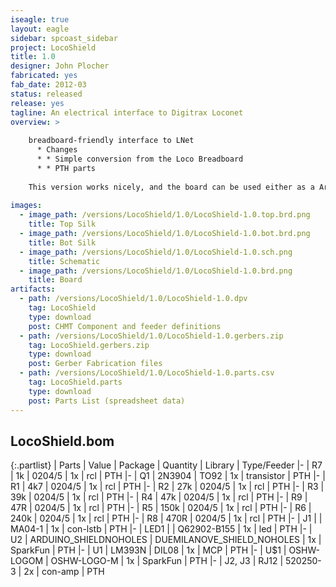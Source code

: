 ```yaml
---
iseagle: true
layout: eagle
sidebar: spcoast_sidebar
project: LocoShield
title: 1.0
designer: John Plocher
fabricated: yes
fab_date: 2012-03
status: released
release: yes
tagline: An electrical interface to Digitrax Loconet
overview: >
    
    breadboard-friendly interface to LNet
      * Changes 
      * * Simple conversion from the Loco Breadboard
      * * PTH parts
    
    This version works nicely, and the board can be used either as a Arduino Shield or as a stand-alone breadboard connected device.
    
images:
  - image_path: /versions/LocoShield/1.0/LocoShield-1.0.top.brd.png
    title: Top Silk
  - image_path: /versions/LocoShield/1.0/LocoShield-1.0.bot.brd.png
    title: Bot Silk
  - image_path: /versions/LocoShield/1.0/LocoShield-1.0.sch.png
    title: Schematic
  - image_path: /versions/LocoShield/1.0/LocoShield-1.0.brd.png
    title: Board
artifacts:
  - path: /versions/LocoShield/1.0/LocoShield-1.0.dpv
    tag: LocoShield
    type: download
    post: CHMT Component and feeder definitions
  - path: /versions/LocoShield/1.0/LocoShield-1.0.gerbers.zip
    tag: LocoShield.gerbers.zip
    type: download
    post: Gerber Fabrication files
  - path: /versions/LocoShield/1.0/LocoShield-1.0.parts.csv
    tag: LocoShield.parts
    type: download
    post: Parts List (spreadsheet data)
---
```


## LocoShield.bom

{:.partlist}
| Parts | Value | Package | Quantity | Library | Type/Feeder
|-
| R7 | 1k | 0204/5 | 1x | rcl | PTH
|-
| Q1 | 2N3904 | TO92 | 1x | transistor | PTH
|-
| R1 | 4k7 | 0204/5 | 1x | rcl | PTH
|-
| R2 | 27k | 0204/5 | 1x | rcl | PTH
|-
| R3 | 39k | 0204/5 | 1x | rcl | PTH
|-
| R4 | 47k | 0204/5 | 1x | rcl | PTH
|-
| R9 | 47R | 0204/5 | 1x | rcl | PTH
|-
| R5 | 150k | 0204/5 | 1x | rcl | PTH
|-
| R6 | 240k | 0204/5 | 1x | rcl | PTH
|-
| R8 | 470R | 0204/5 | 1x | rcl | PTH
|-
| J1 |  | MA04-1 | 1x | con-lstb | PTH
|-
| LED1 |  | Q62902-B155 | 1x | led | PTH
|-
| U2 | ARDUINO_SHIELDNOHOLES | DUEMILANOVE_SHIELD_NOHOLES | 1x | SparkFun | PTH
|-
| U1 | LM393N | DIL08 | 1x | MCP | PTH
|-
| U$1 | OSHW-LOGOM | OSHW-LOGO-M | 1x | SparkFun | PTH
|-
| J2, J3 | RJ12 | 520250-3 | 2x | con-amp | PTH
